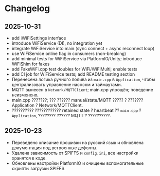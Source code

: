 # Changelog

## 2025-10-31
- add IWiFiSettings interface
- introduce WiFiService (DI), no integration yet
- integrate WiFiService into main (sync connect + async reconnect loop)
- use WiFiService online flag in consumers (non-breaking)
- add minimal tests for WiFiService via PlatformIO/Unity; introduce WiFiShim for fakes
- add FakeWiFi.cpp test doubles for WiFi/WiFiMulti; enable tests
- add CI job for WiFiService tests; add README testing section
- Перенесена логика ручного полива из `main.cpp` в `Application`, чтобы централизовать управление насосом и таймаутами.
- MQTT вынесен в `Network/MQTTClient`; main.cpp упрощён; поведение неизменено.
- main.cpp ???????; ??? ?????? manual/state/MQTT ????? ? ??????? Application ? Network/MQTTClient.
- ?????????? ???????????? retained state ? heartbeat ?? `main.cpp` ? `Application`, ???????? ?????? MQTT ? ??????????.

## 2025-10-23
- Переведено описание прошивки на русский язык и обновлена документация под встроенные дефолты.
- Удалена зависимость от SPIFFS и `config.ini`, все настройки хранятся в коде.
- Обновлены настройки PlatformIO и очищены вспомогательные скрипты загрузки SPIFFS.
